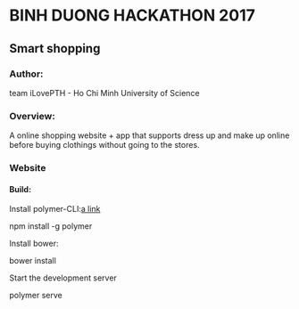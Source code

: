 # BINH DUONG HACKATHON 2017

## Smart shopping

### Author:
team iLovePTH - Ho Chi Minh University of Science
 
### Overview:
A online shopping website + app that supports dress up and make up online before buying clothings without going to the stores.

### Website

#### Build: 

Install polymer-CLI:[a link](https://www.polymer-project.org/1.0/start/)

  npm install -g polymer 

Install bower:

  bower install

Start the development server

 polymer serve
 

